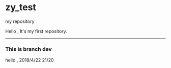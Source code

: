# zy_test
my repository 

Hello , It's my first repository.

---
### This is branch dev
hello , 2018/4/22 21/20
